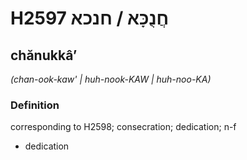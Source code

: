 # H2597 חֲנֻכָּא / חנכא

## chănukkâʼ

_(chan-ook-kaw' | huh-nook-KAW | huh-noo-KA)_

### Definition

corresponding to H2598; consecration; dedication; n-f

- dedication
